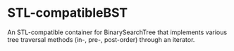 # STL-compatibleBST
An STL-compatible container for BinarySearchTree that implements various tree traversal methods (in-, pre-, post-order) through an iterator.
